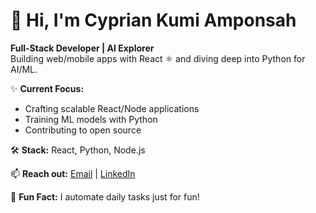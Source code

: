 # 👋 Hi, I'm Cyprian Kumi Amponsah

**Full-Stack Developer | AI Explorer**  
Building web/mobile apps with React ⚛️ and diving deep into Python for AI/ML.

✨ **Current Focus:**  
- Crafting scalable React/Node applications  
- Training ML models with Python  
- Contributing to open source  

🛠 **Stack:** React, Python, Node.js

📫 **Reach out:** [Email](mailto:cyprianamponsah36@gmail.com) | [LinkedIn](https://www.linkedin.com/in/cyprian-amponsah-16034b1a5/)

🌟 **Fun Fact:** I automate daily tasks just for fun!  
